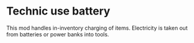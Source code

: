# Technic use battery

This mod handles in-inventory charging of items. Electricity is taken out from batteries or power banks into tools.
